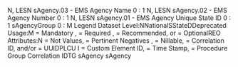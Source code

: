 

N, LESN
sAgency.03 - EMS Agency Name
0 : 1
N, LESN
sAgency.02 - EMS Agency Number
0 : 1
N, LESN
sAgency.01 - EMS Agency Unique State ID
0 : 1
sAgencyGroup
0 : M
Legend
Dataset Level:NNationalSStateDDeprecated
Usage:M = Mandatory ,  = Required ,  = Recommended, or  = OptionalREO
Attributes:N = Not Values,  = Pertinent Negatives ,  = Nillable,  = Correlation ID, and/or  = UUIDPLCU
I = Custom Element ID,  = Time Stamp,  = Procedure Group Correlation IDTG
sAgency
sAgency